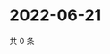 # 2022-06-21

共 0 条

<!-- BEGIN WEIBO -->
<!-- 最后更新时间 Tue Jun 21 2022 02:19:11 GMT+0800 (China Standard Time) -->

<!-- END WEIBO -->
